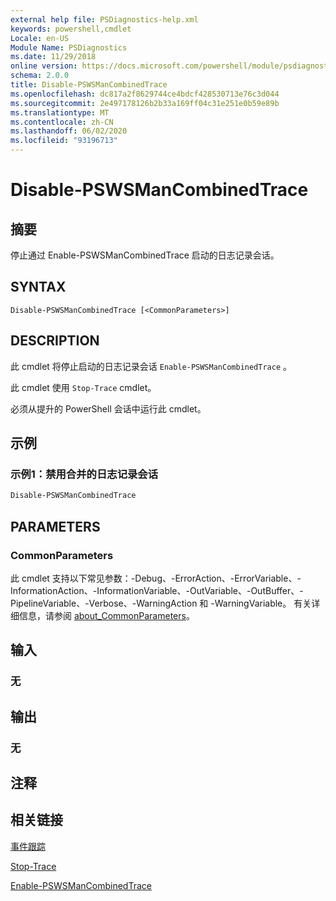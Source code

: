 ```yaml
---
external help file: PSDiagnostics-help.xml
keywords: powershell,cmdlet
Locale: en-US
Module Name: PSDiagnostics
ms.date: 11/29/2018
online version: https://docs.microsoft.com/powershell/module/psdiagnostics/disable-pswsmancombinedtrace?view=powershell-6&WT.mc_id=ps-gethelp
schema: 2.0.0
title: Disable-PSWSManCombinedTrace
ms.openlocfilehash: dc817a2f8629744ce4bdcf428530713e76c3d044
ms.sourcegitcommit: 2e497178126b2b33a169ff04c31e251e0b59e89b
ms.translationtype: MT
ms.contentlocale: zh-CN
ms.lasthandoff: 06/02/2020
ms.locfileid: "93196713"
---
```

# Disable-PSWSManCombinedTrace

## 摘要
停止通过 Enable-PSWSManCombinedTrace 启动的日志记录会话。

## SYNTAX

```
Disable-PSWSManCombinedTrace [<CommonParameters>]
```

## DESCRIPTION

此 cmdlet 将停止启动的日志记录会话 `Enable-PSWSManCombinedTrace` 。

此 cmdlet 使用 `Stop-Trace` cmdlet。

必须从提升的 PowerShell 会话中运行此 cmdlet。

## 示例

### 示例1：禁用合并的日志记录会话

```powershell
Disable-PSWSManCombinedTrace
```

## PARAMETERS

### CommonParameters

此 cmdlet 支持以下常见参数：-Debug、-ErrorAction、-ErrorVariable、-InformationAction、-InformationVariable、-OutVariable、-OutBuffer、-PipelineVariable、-Verbose、-WarningAction 和 -WarningVariable。 有关详细信息，请参阅 [about_CommonParameters](https://go.microsoft.com/fwlink/?LinkID=113216)。

## 输入

### 无

## 输出

### 无

## 注释

## 相关链接

[事件跟踪](/windows/desktop/ETW/event-tracing-portal)

[Stop-Trace](stop-trace.md)

[Enable-PSWSManCombinedTrace](Enable-PSWSManCombinedTrace.md)
